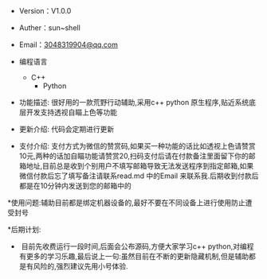 
* Version：V1.0.0
* Auther：sun~shell
* Email：3048319904@qq.com
* 编程语言  
    * C++
        * Python  

* 功能描述: 很好用的一款荒野行动辅助,采用c++ python 原生程序,贴近系统底层开发支持透视自瞄上色等功能
* 更新介绍: 代码会定期进行更新
* 支付介绍: 支付方式为微信的赞赏码,如果买一种功能的话比如透视上色请赞赏10元,两种的话加自瞄功能请赞赏20,扫码支付后请在付款备注里面留下你的邮箱地址,目前总是收到个别用户不填写邮箱导致无法发送程序到指定邮箱,如果微信付款后忘了填写备注请联系read.md 中的Email 来联系我.后期收到付款后都是在10分钟内发送到您的邮箱中的

*使用问题:辅助目前都是绑定机器设备的,最好不要在不同设备上进行使用防止遭受封号


*后期计划:
*  目前先收费运行一段时间,后面会公布源码,方便大家学习c++ python,对编程有更多的学习乐趣,最后说上一句:虽然目前在不断的更新隐藏机制,但是辅助都是有风险的,强烈建议先用小号体验. 
